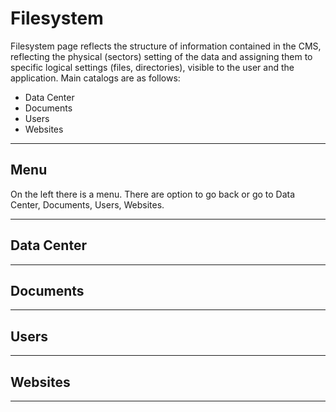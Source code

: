 # Filesystem

Filesystem page reflects the structure of information contained in the CMS, reflecting the physical (sectors) setting of the data and assigning them to specific logical settings (files, directories), visible to the user and the application. Main catalogs are as follows: 

- Data Center
- Documents
- Users
- Websites

---

## Menu

On the left there is a menu. There are option to go back or go to Data Center, Documents, Users, Websites.

---

## Data Center

---

## Documents

---

## Users

---

## Websites

---